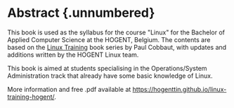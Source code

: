# Abstract {.unnumbered}

This book is used as the syllabus for the course "Linux" for the Bachelor of Applied Computer Science at the HOGENT, Belgium. The contents are based on the [Linux Training](https://linux-training.be) book series by Paul Cobbaut, with updates and additions written by the HOGENT Linux team.

This book is aimed at students specialising in the Operations/System Administration track that already have some basic knowledge of Linux.

More information and free .pdf available at <https://hogenttin.github.io/linux-training-hogent/>.
